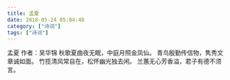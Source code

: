 ```yaml
---
title: 孟夏
date: 2018-05-24 05:04:48
category: ["诗词"]
tags: ["诗词"]
---
```

孟夏
作者：吴华锦
秋歌夏曲夜无眠，中庭月照金凤仙。
青鸟殷勤传信物，隽秀文章诚如面。
竹揽清风常自在，松怀幽光独去闲。
兰蕙无心芳香溢，君子有德不须言。
